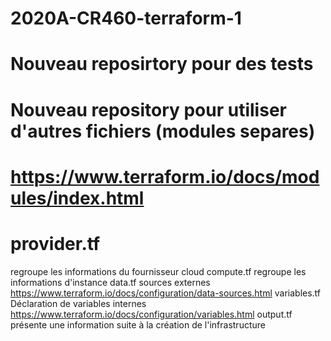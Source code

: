 # 2020A-CR460-terraform-1
# Nouveau reposirtory pour des tests
# Nouveau repository pour utiliser d'autres fichiers (modules separes)  

# https://www.terraform.io/docs/modules/index.html
# provider.tf
regroupe les informations du fournisseur cloud
compute.tf
regroupe les informations d'instance
data.tf
sources externes
https://www.terraform.io/docs/configuration/data-sources.html
variables.tf
Déclaration de variables internes
https://www.terraform.io/docs/configuration/variables.html
output.tf
présente une information suite à la création de l'infrastructure
